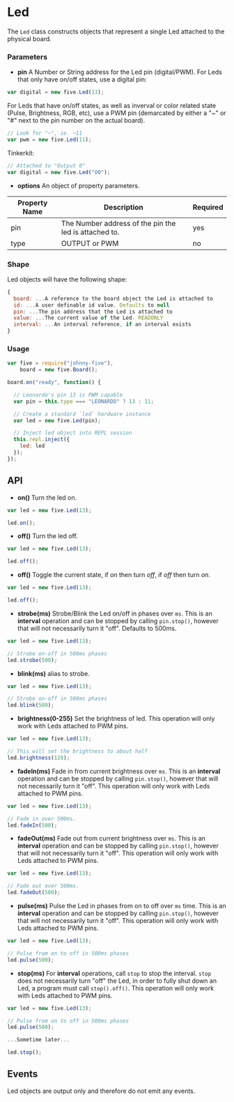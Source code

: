 # Led

The `Led` class constructs objects that represent a single Led attached to the physical board.


### Parameters

- **pin** A Number or String address for the Led pin (digital/PWM).
For Leds that only have on/off states, use a digital pin:
```js
var digital = new five.Led(13);
```
For Leds that have on/off states, as well as inverval or color related state (Pulse, Brightness, RGB, etc), use a PWM pin (demarcated by either a "~" or "#" next to the pin number on the actual board).
```js
// Look for "~", ie. ~11
var pwm = new five.Led(11);
```
Tinkerkit: 
```js
// Attached to "Output 0"
var digital = new five.Led("O0");
```


- **options** An object of property parameters.
<table>
  <thead>
    <tr>
      <th>Property Name</th>
      <th>Description</th>
      <th>Required</th>
    </tr>
  </thead>
  <tbody>
    <tr>
      <td>pin</td>
      <td>The Number address of the pin the led is attached to.</td>
      <td>yes</td>
    </tr>
    <tr>
      <td>type</td>
      <td>OUTPUT or PWM</td>
      <td>no</td>
    </tr>

  </tbody>
</table>


### Shape

Led objects will have the following shape:

```js
{ 
  board: ...A reference to the board object the Led is attached to
  id: ...A user definable id value. Defaults to null
  pin: ...The pin address that the Led is attached to
  value: ...The current value of the Led. READONLY
  interval: ...An interval reference, if an interval exists
}
```




### Usage
```js
var five = require("johnny-five"), 
    board = new five.Board();

board.on("ready", function() {

  // Leonardo's pin 13 is PWM capable
  var pin = this.type === "LEONARDO" ? 13 : 11;

  // Create a standard `led` hardware instance
  var led = new five.Led(pin);

  // Inject led object into REPL session
  this.repl.inject({
    led: led
  });
});
```


## API

- **on()** Turn the led on.
```js
var led = new five.Led(13);

led.on();
```

- **off()** Turn the led off.
```js
var led = new five.Led(13);

led.off();
```

- **off()** Toggle the current state, if _on_ then turn _off_, if _off_ then turn _on_.
```js
var led = new five.Led(13);

led.off();
```

- **strobe(ms)** Strobe/Blink the Led on/off in phases over `ms`. This is an **interval** operation and can be stopped by calling `pin.stop()`, however that will not necessarily turn it "off". Defaults to 500ms.
```js
var led = new five.Led(13);

// Strobe on-off in 500ms phases
led.strobe(500);
```

- **blink(ms)** alias to strobe.
```js
var led = new five.Led(13);

// Strobe on-off in 500ms phases
led.blink(500);
```


- **brightness(0-255)** Set the brightness of led. This operation will only work with Leds attached to PWM pins. 
```js
var led = new five.Led(13);

// This will set the brightness to about half 
led.brightness(128);
```

- **fadeIn(ms)** Fade in from current brightness over `ms`. This is an **interval** operation and can be stopped by calling `pin.stop()`, however that will not necessarily turn it "off". This operation will only work with Leds attached to PWM pins.
```js
var led = new five.Led(13);

// Fade in over 500ms.
led.fadeIn(500);
```

- **fadeOut(ms)** Fade out from current brightness over `ms`. This is an **interval** operation and can be stopped by calling `pin.stop()`, however that will not necessarily turn it "off". This operation will only work with Leds attached to PWM pins.
```js
var led = new five.Led(13);

// Fade out over 500ms.
led.fadeOut(500);
```


- **pulse(ms)** Pulse the Led in phases from on to off over `ms` time. This is an **interval** operation and can be stopped by calling `pin.stop()`, however that will not necessarily turn it "off". This operation will only work with Leds attached to PWM pins.
```js
var led = new five.Led(13);

// Pulse from on to off in 500ms phases
led.pulse(500);
```

- **stop(ms)** For **interval** operations, call `stop` to stop the interval. `stop` does not necessarily turn "off" the Led, in order to fully shut down an Led, a program must call `stop().off()`. This operation will only work with Leds attached to PWM pins.
```js
var led = new five.Led(13);

// Pulse from on to off in 500ms phases
led.pulse(500);

...Sometime later...

led.stop();

```




## Events

Led objects are output only and therefore do not emit any events.

